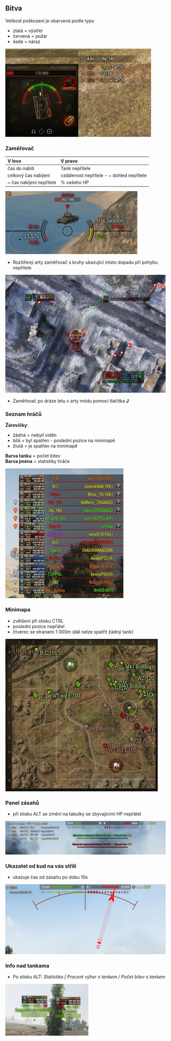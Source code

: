 [img_dmg_panel]:images/damage_panel.jpg
[img_scope]:images/crosshair.jpg
[img_icons]:images/battle_right_panel.jpg
[img_dmg_log]:images/battle_top.jpg
[img_minimap]:images/minimap.jpg
[img_dmg_direction]:images/damage_direction.jpg
[img_tank_info]:images/tank_info.jpg
[img_arty]:images/arty_crosshair.jpg

## Bitva

Velikost poškození je obarvená podle typu
- zlatá = výstřel
- červená = požár
- šedá = náraz

![img_dmg_panel]

### Zaměřovač

| V levo                    | V pravo                                    |
|:------------------------- | :----------------------------------------- |
| čas do nabití             | Tank nepřítele                             |
| celkový čas nabíjení      | vzdálenost nepřítele - ~ dohled nepřítele  |
| ~ čas nabíjení nepřítele  | % vašeho HP                                |

![img_scope]

- Rozšířený arty zaměřovač s kruhy ukazující místo dopadu při pohybu nepřítele

![img_arty]

- Zaměřovač po dráze letu v arty módu pomocí tlačítka **J**


### Seznam hráčů
**Žárovičky**: 
- žádná = nebyil viděn
- bílá = byl spatřen - poslední pozice na minimapě
- žlutá = je spatřen na minimapě

**Barva tanku** = počet bitev  
**Barva jména** = statistiky hráče

![img_icons]

### Minimapa
 - zvětšení při stisku CTRL
 - poslední pozice nepřátel
 - čtverec se stranami 1 000m (dál nelze spatřit žádný tank)
 
![img_minimap]

### Panel zásahů
 - při stisku ALT se změní na tabulky se zbývajicími HP nepřátel
 
![img_dmg_log]

### Ukazatel od kud na vás střílí
 - ukazuje čas od zásahu po dobu 10s
 
![img_dmg_direction]

### Info nad tankama
 - Po stisku ALT: *Statistika | Procent výher s tankem / Počet bitev s tankem*
 
![img_tank_info]
